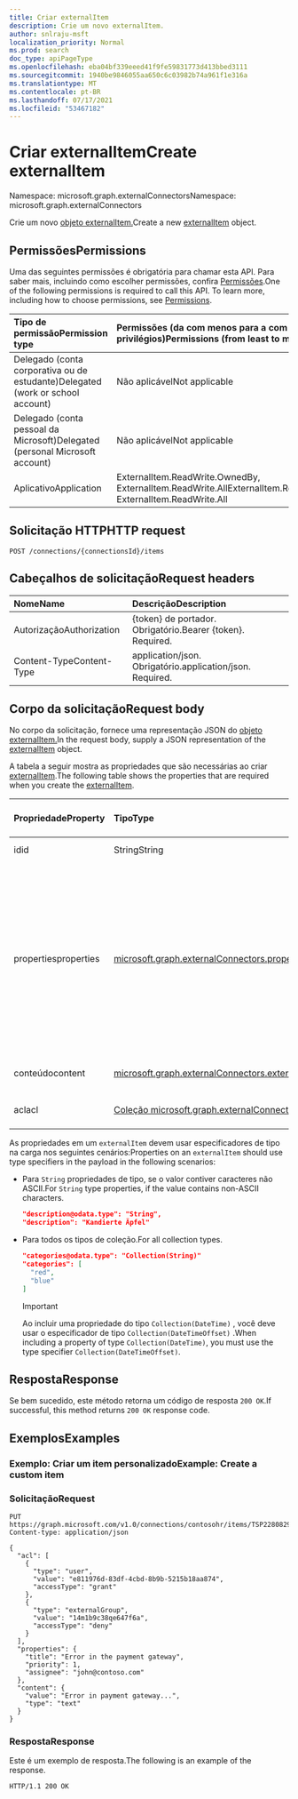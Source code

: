 ```yaml
---
title: Criar externalItem
description: Crie um novo externalItem.
author: snlraju-msft
localization_priority: Normal
ms.prod: search
doc_type: apiPageType
ms.openlocfilehash: eba04bf339eeed41f9fe59831773d413bbed3111
ms.sourcegitcommit: 1940be9846055aa650c6c03982b74a961f1e316a
ms.translationtype: MT
ms.contentlocale: pt-BR
ms.lasthandoff: 07/17/2021
ms.locfileid: "53467182"
---
```

# <a name="create-externalitem"></a><span data-ttu-id="79b2a-103">Criar externalItem</span><span class="sxs-lookup"><span data-stu-id="79b2a-103">Create externalItem</span></span>

<span data-ttu-id="79b2a-104">Namespace: microsoft.graph.externalConnectors</span><span class="sxs-lookup"><span data-stu-id="79b2a-104">Namespace: microsoft.graph.externalConnectors</span></span>

<span data-ttu-id="79b2a-105">Crie um novo [objeto externalItem.](../resources/externalconnectors-externalitem.md)</span><span class="sxs-lookup"><span data-stu-id="79b2a-105">Create a new [externalItem](../resources/externalconnectors-externalitem.md) object.</span></span>

## <a name="permissions"></a><span data-ttu-id="79b2a-106">Permissões</span><span class="sxs-lookup"><span data-stu-id="79b2a-106">Permissions</span></span>
<span data-ttu-id="79b2a-p101">Uma das seguintes permissões é obrigatória para chamar esta API. Para saber mais, incluindo como escolher permissões, confira [Permissões](/graph/permissions-reference).</span><span class="sxs-lookup"><span data-stu-id="79b2a-p101">One of the following permissions is required to call this API. To learn more, including how to choose permissions, see [Permissions](/graph/permissions-reference).</span></span>

|<span data-ttu-id="79b2a-109">Tipo de permissão</span><span class="sxs-lookup"><span data-stu-id="79b2a-109">Permission type</span></span>|<span data-ttu-id="79b2a-110">Permissões (da com menos para a com mais privilégios)</span><span class="sxs-lookup"><span data-stu-id="79b2a-110">Permissions (from least to most privileged)</span></span>|
|:---|:---|
|<span data-ttu-id="79b2a-111">Delegado (conta corporativa ou de estudante)</span><span class="sxs-lookup"><span data-stu-id="79b2a-111">Delegated (work or school account)</span></span>|<span data-ttu-id="79b2a-112">Não aplicável</span><span class="sxs-lookup"><span data-stu-id="79b2a-112">Not applicable</span></span>|
|<span data-ttu-id="79b2a-113">Delegado (conta pessoal da Microsoft)</span><span class="sxs-lookup"><span data-stu-id="79b2a-113">Delegated (personal Microsoft account)</span></span>|<span data-ttu-id="79b2a-114">Não aplicável</span><span class="sxs-lookup"><span data-stu-id="79b2a-114">Not applicable</span></span>|
|<span data-ttu-id="79b2a-115">Aplicativo</span><span class="sxs-lookup"><span data-stu-id="79b2a-115">Application</span></span>| <span data-ttu-id="79b2a-116">ExternalItem.ReadWrite.OwnedBy, ExternalItem.ReadWrite.All</span><span class="sxs-lookup"><span data-stu-id="79b2a-116">ExternalItem.ReadWrite.OwnedBy, ExternalItem.ReadWrite.All</span></span> |

## <a name="http-request"></a><span data-ttu-id="79b2a-117">Solicitação HTTP</span><span class="sxs-lookup"><span data-stu-id="79b2a-117">HTTP request</span></span>

<!-- {
  "blockType": "ignored"
}
-->
``` http
POST /connections/{connectionsId}/items
```

## <a name="request-headers"></a><span data-ttu-id="79b2a-118">Cabeçalhos de solicitação</span><span class="sxs-lookup"><span data-stu-id="79b2a-118">Request headers</span></span>
|<span data-ttu-id="79b2a-119">Nome</span><span class="sxs-lookup"><span data-stu-id="79b2a-119">Name</span></span>|<span data-ttu-id="79b2a-120">Descrição</span><span class="sxs-lookup"><span data-stu-id="79b2a-120">Description</span></span>|
|:---|:---|
|<span data-ttu-id="79b2a-121">Autorização</span><span class="sxs-lookup"><span data-stu-id="79b2a-121">Authorization</span></span>|<span data-ttu-id="79b2a-p102">{token} de portador. Obrigatório.</span><span class="sxs-lookup"><span data-stu-id="79b2a-p102">Bearer {token}. Required.</span></span>|
|<span data-ttu-id="79b2a-124">Content-Type</span><span class="sxs-lookup"><span data-stu-id="79b2a-124">Content-Type</span></span>|<span data-ttu-id="79b2a-p103">application/json. Obrigatório.</span><span class="sxs-lookup"><span data-stu-id="79b2a-p103">application/json. Required.</span></span>|

## <a name="request-body"></a><span data-ttu-id="79b2a-127">Corpo da solicitação</span><span class="sxs-lookup"><span data-stu-id="79b2a-127">Request body</span></span>
<span data-ttu-id="79b2a-128">No corpo da solicitação, fornece uma representação JSON do [objeto externalItem.](../resources/externalconnectors-externalitem.md)</span><span class="sxs-lookup"><span data-stu-id="79b2a-128">In the request body, supply a JSON representation of the [externalItem](../resources/externalconnectors-externalitem.md) object.</span></span>

<span data-ttu-id="79b2a-129">A tabela a seguir mostra as propriedades que são necessárias ao criar [externalItem](../resources/externalconnectors-externalitem.md).</span><span class="sxs-lookup"><span data-stu-id="79b2a-129">The following table shows the properties that are required when you create the [externalItem](../resources/externalconnectors-externalitem.md).</span></span>

|<span data-ttu-id="79b2a-130">Propriedade</span><span class="sxs-lookup"><span data-stu-id="79b2a-130">Property</span></span>|<span data-ttu-id="79b2a-131">Tipo</span><span class="sxs-lookup"><span data-stu-id="79b2a-131">Type</span></span>| <span data-ttu-id="79b2a-132">Obrigatório (Y/N)</span><span class="sxs-lookup"><span data-stu-id="79b2a-132">Required (Y/N)</span></span> | <span data-ttu-id="79b2a-133">Descrição</span><span class="sxs-lookup"><span data-stu-id="79b2a-133">Description</span></span>|
|:---|:---|:---|:---|
|<span data-ttu-id="79b2a-134">id</span><span class="sxs-lookup"><span data-stu-id="79b2a-134">id</span></span>|<span data-ttu-id="79b2a-135">String</span><span class="sxs-lookup"><span data-stu-id="79b2a-135">String</span></span>|<span data-ttu-id="79b2a-136">Y</span><span class="sxs-lookup"><span data-stu-id="79b2a-136">Y</span></span>|<span data-ttu-id="79b2a-137">A ID do item</span><span class="sxs-lookup"><span data-stu-id="79b2a-137">The item ID</span></span>|
|<span data-ttu-id="79b2a-138">properties</span><span class="sxs-lookup"><span data-stu-id="79b2a-138">properties</span></span>|[<span data-ttu-id="79b2a-139">microsoft.graph.externalConnectors.properties</span><span class="sxs-lookup"><span data-stu-id="79b2a-139">microsoft.graph.externalConnectors.properties</span></span>](../resources/externalconnectors-properties.md)|<span data-ttu-id="79b2a-140">Y</span><span class="sxs-lookup"><span data-stu-id="79b2a-140">Y</span></span>|<span data-ttu-id="79b2a-141">As propriedades do item.</span><span class="sxs-lookup"><span data-stu-id="79b2a-141">The item properties.</span></span> <span data-ttu-id="79b2a-142">O `properties` objeto deve conter pelo menos uma propriedade.</span><span class="sxs-lookup"><span data-stu-id="79b2a-142">The `properties` object must contain at least one property.</span></span> <span data-ttu-id="79b2a-143">Todas `DateTime` as propriedades de tipo devem estar no formato ISO 8601.</span><span class="sxs-lookup"><span data-stu-id="79b2a-143">All `DateTime` type properties must be in ISO 8601 format.</span></span>|
|<span data-ttu-id="79b2a-144">conteúdo</span><span class="sxs-lookup"><span data-stu-id="79b2a-144">content</span></span>|[<span data-ttu-id="79b2a-145">microsoft.graph.externalConnectors.externalItemContent</span><span class="sxs-lookup"><span data-stu-id="79b2a-145">microsoft.graph.externalConnectors.externalItemContent</span></span>](../resources/externalconnectors-externalitemcontent.md)|<span data-ttu-id="79b2a-146">N</span><span class="sxs-lookup"><span data-stu-id="79b2a-146">N</span></span>|<span data-ttu-id="79b2a-147">O conteúdo do item externo</span><span class="sxs-lookup"><span data-stu-id="79b2a-147">The external item content</span></span>|
|<span data-ttu-id="79b2a-148">acl</span><span class="sxs-lookup"><span data-stu-id="79b2a-148">acl</span></span>|<span data-ttu-id="79b2a-149">[Coleção microsoft.graph.externalConnectors.acl](../resources/externalconnectors-acl.md)</span><span class="sxs-lookup"><span data-stu-id="79b2a-149">[microsoft.graph.externalConnectors.acl](../resources/externalconnectors-acl.md) collection</span></span>|<span data-ttu-id="79b2a-150">Y</span><span class="sxs-lookup"><span data-stu-id="79b2a-150">Y</span></span>|<span data-ttu-id="79b2a-151">A lista de controles de acesso</span><span class="sxs-lookup"><span data-stu-id="79b2a-151">The access control list</span></span>|

<span data-ttu-id="79b2a-152">As propriedades em um `externalItem` devem usar especificadores de tipo na carga nos seguintes cenários:</span><span class="sxs-lookup"><span data-stu-id="79b2a-152">Properties on an `externalItem` should use type specifiers in the payload in the following scenarios:</span></span>

- <span data-ttu-id="79b2a-153">Para `String` propriedades de tipo, se o valor contiver caracteres não ASCII.</span><span class="sxs-lookup"><span data-stu-id="79b2a-153">For `String` type properties, if the value contains non-ASCII characters.</span></span>

    ```json
    "description@odata.type": "String",
    "description": "Kandierte Äpfel"
    ```

- <span data-ttu-id="79b2a-154">Para todos os tipos de coleção.</span><span class="sxs-lookup"><span data-stu-id="79b2a-154">For all collection types.</span></span>

    ```json
    "categories@odata.type": "Collection(String)"
    "categories": [
      "red",
      "blue"
    ]
    ```

    > [!IMPORTANT]
    > <span data-ttu-id="79b2a-155">Ao incluir uma propriedade do tipo `Collection(DateTime)` , você deve usar o especificador de tipo `Collection(DateTimeOffset)` .</span><span class="sxs-lookup"><span data-stu-id="79b2a-155">When including a property of type `Collection(DateTime)`, you must use the type specifier `Collection(DateTimeOffset)`.</span></span>

## <a name="response"></a><span data-ttu-id="79b2a-156">Resposta</span><span class="sxs-lookup"><span data-stu-id="79b2a-156">Response</span></span> 

<span data-ttu-id="79b2a-157">Se bem sucedido, este método retorna um código de resposta `200 OK`.</span><span class="sxs-lookup"><span data-stu-id="79b2a-157">If successful, this method returns `200 OK` response code.</span></span>

## <a name="examples"></a><span data-ttu-id="79b2a-158">Exemplos</span><span class="sxs-lookup"><span data-stu-id="79b2a-158">Examples</span></span>

### <a name="example-create-a-custom-item"></a><span data-ttu-id="79b2a-159">Exemplo: Criar um item personalizado</span><span class="sxs-lookup"><span data-stu-id="79b2a-159">Example: Create a custom item</span></span>

### <a name="request"></a><span data-ttu-id="79b2a-160">Solicitação</span><span class="sxs-lookup"><span data-stu-id="79b2a-160">Request</span></span>
<!-- {
  "blockType": "request",
  "name": "create_externalitem_from_externalConnections"
}
-->
``` http
PUT https://graph.microsoft.com/v1.0/connections/contosohr/items/TSP228082938
Content-type: application/json

{
  "acl": [
    {
      "type": "user",
      "value": "e811976d-83df-4cbd-8b9b-5215b18aa874",
      "accessType": "grant"
    },
    {
      "type": "externalGroup",
      "value": "14m1b9c38qe647f6a",
      "accessType": "deny"
    }
  ],
  "properties": {
    "title": "Error in the payment gateway",
    "priority": 1,
    "assignee": "john@contoso.com"
  },
  "content": {
    "value": "Error in payment gateway...",
    "type": "text"
  }
}
```


### <a name="response"></a><span data-ttu-id="79b2a-161">Resposta</span><span class="sxs-lookup"><span data-stu-id="79b2a-161">Response</span></span>

<span data-ttu-id="79b2a-162">Este é um exemplo de resposta.</span><span class="sxs-lookup"><span data-stu-id="79b2a-162">The following is an example of the response.</span></span>

<!-- {
  "blockType": "response",
  "truncated": true
} -->

```http
HTTP/1.1 200 OK
```

